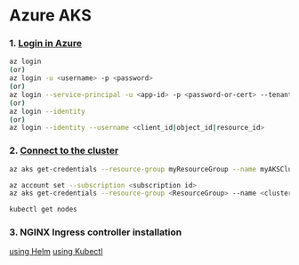# Azure AKS

### 1. [Login in Azure](https://docs.microsoft.com/en-us/cli/azure/authenticate-azure-cli)

```sh
az login
(or)
az login -u <username> -p <password>
(or)
az login --service-principal -u <app-id> -p <password-or-cert> --tenant <tenant>
(or)
az login --identity
(or)
az login --identity --username <client_id|object_id|resource_id>
```

### 2. [Connect to the cluster](https://docs.microsoft.com/en-us/azure/aks/kubernetes-walkthrough)

```sh
az aks get-credentials --resource-group myResourceGroup --name myAKSCluster

az account set --subscription <subscription id>
az aks get-credentials --resource-group <ResourceGroup> --name <cluster name>

kubectl get nodes
```

### 3. NGINX Ingress controller installation

[using Helm](https://docs.nginx.com/nginx-ingress-controller/installation/installation-with-helm/)
[using Kubectl](https://docs.nginx.com/nginx-ingress-controller/installation/installation-with-manifests/)
